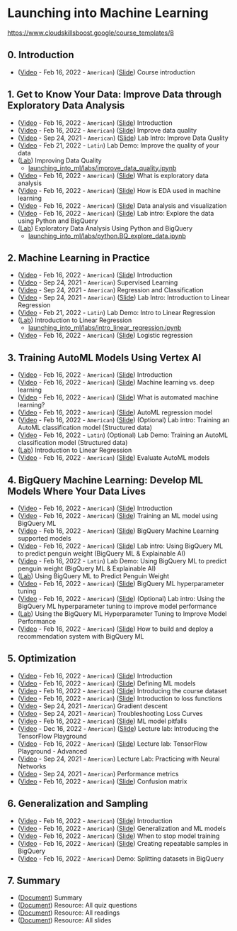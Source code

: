 # Launching into Machine Learning
https://www.cloudskillsboost.google/course_templates/8

## 0. Introduction
* ([Video](https://www.youtube.com/watch?v=VY9X9l7EY2Q) - Feb 16, 2022 - `American`) ([Slide](https://docs.google.com/presentation/d/1LddjqLPAqqdxc2IaPYfCczW5Uvemo3bK)) Course introduction

## 1. Get to Know Your Data: Improve Data through Exploratory Data Analysis
* ([Video](https://www.youtube.com/watch?v=fatY66P1zyk) - Feb 16, 2022 - `American`) ([Slide](https://docs.google.com/presentation/d/1LeziSSIlAGZdp4ZdbiAJfD8JHMbCVQOU)) Introduction
* ([Video](https://www.youtube.com/watch?v=8d7UKPd6S9c) - Feb 16, 2022 - `American`) ([Slide](https://docs.google.com/presentation/d/1LoG8VC6XNpVVsBIFi0js9kNqVQsjaW1v)) Improve data quality
* ([Video](https://www.youtube.com/watch?v=esRWLSGZB-s) - Sep 24, 2021 - `American`) ([Slide](https://docs.google.com/presentation/d/1Lt029cnrADUrNmnnY7GUg1OzCIorEoNj)) Lab Intro: Improve Data Quality
* ([Video](https://www.youtube.com/watch?v=8wccd_l2J8M) - Feb 21, 2022 - `Latin`) Lab Demo: Improve the quality of your data
* ([Lab](https://www.cloudskillsboost.google/course_sessions/2378465/labs/357090)) Improving Data Quality
    * [launching_into_ml/labs/improve_data_quality.ipynb](https://github.com/GoogleCloudPlatform/training-data-analyst/blob/master/courses/machine_learning/deepdive2/launching_into_ml/labs/improve_data_quality.ipynb)
* ([Video](https://www.youtube.com/watch?v=RxghRN8xiKI) - Feb 16, 2022 - `American`) ([Slide](https://docs.google.com/presentation/d/1LtsQ-NmTVJjT7UGEgkCamFHwOu7WfImL)) What is exploratory data analysis
* ([Video](https://www.youtube.com/watch?v=MVX7TATzDGA) - Feb 16, 2022 - `American`) ([Slide](https://docs.google.com/presentation/d/1M09TxNrHIlF2meZDd5JdqTJY27xu4Bc9)) How is EDA used in machine learning
* ([Video](https://www.youtube.com/watch?v=wh_9fqeVhAc) - Feb 16, 2022 - `American`) ([Slide](https://docs.google.com/presentation/d/1M8d1IWXwLOYJKP_9mroy6UEJAIa1YDrl)) Data analysis and visualization
* ([Video](https://www.youtube.com/watch?v=ajfYLb5mV4U) - Feb 16, 2022 - `American`) ([Slide](https://docs.google.com/presentation/d/1M9Jgyg5_ZrhHUdaedcOXqsQO82q1u3w2)) Lab intro: Explore the data using Python and BigQuery
* ([Lab](https://www.cloudskillsboost.google/course_sessions/2378465/labs/357095)) Exploratory Data Analysis Using Python and BigQuery
    * [launching_into_ml/labs/python.BQ_explore_data.ipynb](https://github.com/GoogleCloudPlatform/training-data-analyst/blob/master/courses/machine_learning/deepdive2/launching_into_ml/labs/python.BQ_explore_data.ipynb)

## 2. Machine Learning in Practice
* ([Video](https://www.youtube.com/watch?v=zk3DmO27mPE) - Feb 16, 2022 - `American`) ([Slide](https://docs.google.com/presentation/d/1MITGceDOIN6tZ_VbBl7f5hJ4d4c-CudD)) Introduction
* ([Video](https://www.youtube.com/watch?v=jaOnIgnloto) - Sep 24, 2021 - `American`) Supervised Learning
* ([Video](https://www.youtube.com/watch?v=GzKIE2lnLD0) - Sep 24, 2021 - `American`) Regression and Classification
* ([Video](https://www.youtube.com/watch?v=gUwGal5UNaU) - Sep 24, 2021 - `American`) ([Slide](https://docs.google.com/presentation/d/1MRTQG2-WzszRlpSOusXWcL07mqut2HcV)) Lab Intro: Introduction to Linear Regression
* ([Video](https://www.youtube.com/watch?v=8_VUT5kV9dw) - Feb 21, 2022 - `Latin`) Lab Demo: Intro to Linear Regression
* ([Lab](https://www.cloudskillsboost.google/course_sessions/2378465/labs/357103)) Introduction to Linear Regression
    * [launching_into_ml/labs/intro_linear_regression.ipynb](https://github.com/GoogleCloudPlatform/training-data-analyst/blob/master/courses/machine_learning/deepdive2/launching_into_ml/labs/intro_linear_regression.ipynb)
* ([Video](https://www.youtube.com/watch?v=8ptpVXbbSq4) - Feb 16, 2022 - `American`) ([Slide](https://docs.google.com/presentation/d/1MSSM7hMWmJ9l5It4H8_OlHXx5JFv7KSC)) Logistic regression

## 3. Training AutoML Models Using Vertex AI
* ([Video](https://www.youtube.com/watch?v=8j6WyDGJi9w) - Feb 16, 2022 - `American`) ([Slide](https://docs.google.com/presentation/d/1Mkjbk0F0jAXNpKbQgndWaa6QyDgT4WV-s)) Introduction
* ([Video](https://www.youtube.com/watch?v=82MquZTKvkM) - Feb 16, 2022 - `American`) ([Slide](https://docs.google.com/presentation/d/1MmFvDuV-Z448Yt43mRhB17GjW4EpGka_s)) Machine learning vs. deep learning
* ([Video](https://www.youtube.com/watch?v=9-TrKCoWTDk) - Feb 16, 2022 - `American`) ([Slide](https://docs.google.com/presentation/d/1MzLxyWfIZwtiwHUZicP_A7RPG6Wru_bds)) What is automated machine learning?
* ([Video](https://www.youtube.com/watch?v=LSe8hHw5MHA) - Feb 16, 2022 - `American`) ([Slide](https://docs.google.com/presentation/d/1N-2r6Jo3xPQ0E1zWlURq_x-pH4L4oX0as)) AutoML regression model
* ([Video](https://www.youtube.com/watch?v=JfUtU_Ub2aI) - Feb 16, 2022 - `American`) ([Slide](https://docs.google.com/presentation/d/1N1S8HL6lWvgIAU-48hYpxJtalOlb_Ke-s)) (Optional) Lab intro: Training an AutoML classification model (Structured data)
* ([Video](https://www.youtube.com/watch?v=dk6hY-gtw3A) - Feb 16, 2022 - `Latin`) (Optional) Lab Demo: Training an AutoML classification model (Structured data)
* ([Lab](https://www.cloudskillsboost.google/course_sessions/2378465/labs/357113)) Introduction to Linear Regression
* ([Video](https://www.youtube.com/watch?v=hE1YADFKJf4) - Feb 16, 2022 - `American`) ([Slide](https://docs.google.com/presentation/d/1N9q3ZDMNE0z39cA1mV9z_dZCJvZZ60Lts)) Evaluate AutoML models

## 4. BigQuery Machine Learning: Develop ML Models Where Your Data Lives
* ([Video](https://www.youtube.com/watch?v=IINW5wfCYa8) - Feb 16, 2022 - `American`) ([Slide](https://docs.google.com/presentation/d/1NFIXe3wziMPnzSNXqCwGanU1kftgiGPh)) Introduction
* ([Video](https://www.youtube.com/watch?v=mapkJAj-dlw) - Feb 16, 2022 - `American`) ([Slide](https://docs.google.com/presentation/d/1NLo5XjNP-cX1MPhSzOJmhJpTDMETPu_K)) Training an ML model using BigQuery ML
* ([Video](https://www.youtube.com/watch?v=P2okxpxlfi8) - Feb 16, 2022 - `American`) ([Slide](https://docs.google.com/presentation/d/1NX1J97Ogjen0ndDmT-yqUGmnNV9XXwXs)) BigQuery Machine Learning supported models
* ([Video](https://www.youtube.com/watch?v=IVDMBfG4HTM) - Feb 16, 2022 - `American`) ([Slide](https://docs.google.com/presentation/d/1NaEa8W9gzn8JQGVGu-Va51Qd8orPPuop)) Lab intro: Using BigQuery ML to predict penguin weight (BigQuery ML & Explainable AI)
* ([Video](https://www.youtube.com/watch?v=7S-nWHJ4ziA) - Feb 16, 2022 - `Latin`) Lab Demo: Using BigQuery ML to predict penguin weight (BigQuery ML & Explainable AI)
* ([Lab](https://www.cloudskillsboost.google/course_sessions/2378465/labs/357122)) Using BigQuery ML to Predict Penguin Weight
* ([Video](https://www.youtube.com/watch?v=Kt2f0nlinv4) - Feb 16, 2022 - `American`) ([Slide](https://docs.google.com/presentation/d/1Nd6P-OIpLRGmK2SCabM_nm882PFS2c-M)) BigQuery ML hyperparameter tuning
* ([Video](https://www.youtube.com/watch?v=mxqjOiN7Pco) - Feb 16, 2022 - `American`) ([Slide](https://docs.google.com/presentation/d/1O0V5lIdX8E_hjJ9O_297wzty8vpEqkKG)) (Optional) Lab intro: Using the BigQuery ML hyperparameter tuning to improve model performance
* ([Lab](https://www.cloudskillsboost.google/course_sessions/2378465/labs/357122)) Using the BigQuery ML Hyperparameter Tuning to Improve Model Performance
* ([Video](https://www.youtube.com/watch?v=8p1VpjWd03E) - Feb 16, 2022 - `American`) ([Slide](https://docs.google.com/presentation/d/1O5VYJW5jrML3BUan3z0ADqP_FhH6CZ_L)) How to build and deploy a recommendation system with BigQuery ML

## 5. Optimization
* ([Video](https://www.youtube.com/watch?v=jUEC0K29Il8) - Feb 16, 2022 - `American`) ([Slide](https://docs.google.com/presentation/d/1OAt46ddcsYy2nsTi7FJiIy_m_mkcpSMF)) Introduction
* ([Video](https://www.youtube.com/watch?v=Ww7-iZ4XRCs) - Feb 16, 2022 - `American`) ([Slide](https://docs.google.com/presentation/d/1OMm3MUQYN4QBq-T_5M7N0Cr7YCkuRq1N)) Defining ML models
* ([Video](https://www.youtube.com/watch?v=WK45SYLPn6w) - Feb 16, 2022 - `American`) ([Slide](https://docs.google.com/presentation/d/1ORcdbDPKYrbZuqpcV6mfwaNRsV6HaHP9)) Introducing the course dataset
* ([Video](https://www.youtube.com/watch?v=k5NMhQiLwyA) - Feb 16, 2022 - `American`) ([Slide](https://docs.google.com/presentation/d/1OTZPh7-GLVqLeS0BoZvt8II4fibNbisb)) Introduction to loss functions
* ([Video](https://www.youtube.com/watch?v=u-KPBSK0uRM) - Sep 24, 2021 - `American`) Gradient descent
* ([Video](https://www.youtube.com/watch?v=rE-N_6OiYj0) - Sep 24, 2021 - `American`) Troubleshooting Loss Curves
* ([Video](https://www.youtube.com/watch?v=TnCQS8lH61U) - Feb 16, 2022 - `American`) ([Slide](https://docs.google.com/presentation/d/1O_r5xbGWCgLB6e0UgprmzlTbujf8Madg)) ML model pitfalls
* ([Video](https://www.youtube.com/watch?v=w5pfK2P6yT4) - Dec 16, 2022 - `American`) ([Slide](https://docs.google.com/presentation/d/1Oh81wXfQ_mfArb1q-pyZtLY6V5_x7x9y)) Lecture lab: Introducing the TensorFlow Playground
* ([Video](https://www.youtube.com/watch?v=uXyp21DMdjI) - Feb 16, 2022 - `American`) ([Slide](https://docs.google.com/presentation/d/1Oi4NBU9GpZjMtidEIOT9BO-vL9Vb9Owe)) Lecture lab: TensorFlow Playground - Advanced
* ([Video](https://www.youtube.com/watch?v=MpxVDHac0cg) - Sep 24, 2021 - `American`) Lecture Lab: Practicing with Neural Networks
* ([Video](https://www.youtube.com/watch?v=T9wrymXcveY) - Sep 24, 2021 - `American`) Performance metrics
* ([Video](https://www.youtube.com/watch?v=ND4QrtleFxY) - Feb 16, 2022 - `American`) ([Slide](https://docs.google.com/presentation/d/1Opm7MfMNa2-4-FtQSfI_Z0bM5UvNWv9S)) Confusion matrix


## 6. Generalization and Sampling
* ([Video](https://www.youtube.com/watch?v=sfE95zAOQHY) - Feb 16, 2022 - `American`) ([Slide](https://docs.google.com/presentation/d/1P248uOYjiU_sNlQP19eX4WJ1WPB5CugGs)) Introduction
* ([Video](https://www.youtube.com/watch?v=TsauU4qf25U) - Feb 16, 2022 - `American`) ([Slide](https://docs.google.com/presentation/d/1P55fcS-aUWoTW8ifPcJDGExgbn3sH-Bws)) Generalization and ML models
* ([Video](https://www.youtube.com/watch?v=BaM_sGdUM50) - Feb 16, 2022 - `American`) ([Slide](https://docs.google.com/presentation/d/1PFbo1Rb10shpNs0uWeWx5m5xYZZ0IM8is)) When to stop model training
* ([Video](https://www.youtube.com/watch?v=8NOO3ZmMmyA) - Feb 16, 2022 - `American`) ([Slide](https://docs.google.com/presentation/d/1PUyoSOd7WeEVP9voW4l5XtMrspOja9CKs)) Creating repeatable samples in BigQuery
* ([Video](https://www.youtube.com/watch?v=-HhCIJvNmzY) - Feb 16, 2022 - `American`) Demo: Splitting datasets in BigQuery

## 7. Summary
* ([Document](https://drive.google.com/open?id=1PeroqkWDx9CzguyOD56qJwk9ZfbNvBW2)) Summary
* ([Document](https://drive.google.com/open?id=1PfX-u8kSWz_LM0dEXyXxdZ5RCTsym02k)) Resource: All quiz questions
* ([Document](https://drive.google.com/open?id=1PkJjXwYBHeydygTidHSJrv9xl_xeaQyU)) Resource: All readings
* ([Document](https://drive.google.com/open?id=1PoH9SKPChJ7wfLLsmfq49814gSPh4HR3)) Resource: All slides